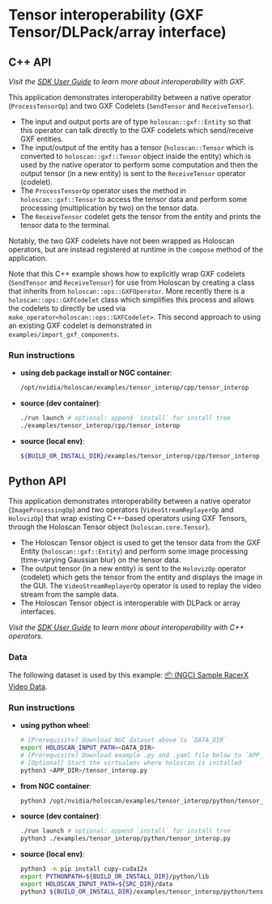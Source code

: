 # Tensor interoperability (GXF Tensor/DLPack/array interface)

## C++ API

*Visit the [SDK User Guide](https://docs.nvidia.com/holoscan/sdk-user-guide/holoscan_create_operator.html#interoperability-with-gxf-operators-cpp) to learn more about interoperability with GXF.*

This application demonstrates interoperability between a native operator (`ProcessTensorOp`) and two GXF Codelets (`SendTensor` and `ReceiveTensor`).
- The input and output ports are of type `holoscan::gxf::Entity` so that this operator can talk directly to the GXF codelets which send/receive GXF entities.
- The input/output of the entity has a tensor (`holoscan::Tensor` which is converted to `holoscan::gxf::Tensor` object inside the entity) which is used by the native operator to perform some computation and then the output tensor (in a new entity) is sent to the `ReceiveTensor` operator (codelet).
- The `ProcessTensorOp` operator uses the method in `holoscan::gxf::Tensor` to access the tensor data and perform some processing (multiplication by two) on the tensor data.
- The `ReceiveTensor` codelet gets the tensor from the entity and prints the tensor data to the terminal.

Notably, the two GXF codelets have not been wrapped as Holoscan operators, but are instead registered at runtime in the `compose` method of the application.

Note that this C++ example shows how to explicitly wrap GXF codelets (`SendTensor` and `ReceiveTensor`) for use from Holoscan by creating a class that inherits from `holoscan::ops::GXFOperator`. More recently there is a `holoscan::ops::GXFCodelet` class which simplifies this process and allows the codelets to directly be used via `make_operator<holoscan::ops::GXFCodelet>`. This second approach to using an existing GXF codelet is demonstrated in `examples/import_gxf_components`.

### Run instructions

* **using deb package install or NGC container**:
  ```bash
  /opt/nvidia/holoscan/examples/tensor_interop/cpp/tensor_interop
  ```
* **source (dev container)**:
  ```bash
  ./run launch # optional: append `install` for install tree
  ./examples/tensor_interop/cpp/tensor_interop
  ```
* **source (local env)**:
  ```bash
  ${BUILD_OR_INSTALL_DIR}/examples/tensor_interop/cpp/tensor_interop
  ```

## Python API

This application demonstrates interoperability between a native operator (`ImageProcessingOp`) and two operators (`VideoStreamReplayerOp` and `HolovizOp`) that wrap existing C++-based operators using GXF Tensors, through the Holoscan Tensor object (`holoscan.core.Tensor`).
- The Holoscan Tensor object is used to get the tensor data from the GXF Entity (`holoscan::gxf::Entity`) and perform some image processing (time-varying Gaussian blur) on the tensor data.
- The output tensor (in a new entity) is sent to the `HolovizOp` operator (codelet) which gets the tensor from the entity and displays the image in the GUI. The `VideoStreamReplayerOp` operator is used to replay the video stream from the sample data.
- The Holoscan Tensor object is interoperable with DLPack or array interfaces.

*Visit the [SDK User Guide](https://docs.nvidia.com/holoscan/sdk-user-guide/holoscan_create_operator.html#interoperability-between-wrapped-and-native-python-operators) to learn more about interoperability with C++ operators.*

### Data

The following dataset is used by this example:
[📦️ (NGC) Sample RacerX Video Data](https://catalog.ngc.nvidia.com/orgs/nvidia/teams/clara-holoscan/resources/holoscan_racerx_video/files?version=20231009).

### Run instructions

* **using python wheel**:
  ```bash
  # [Prerequisite] Download NGC dataset above to `DATA_DIR`
  export HOLOSCAN_INPUT_PATH=<DATA_DIR>
  # [Prerequisite] Download example .py and .yaml file below to `APP_DIR`
  # [Optional] Start the virtualenv where holoscan is installed
  python3 <APP_DIR>/tensor_interop.py
  ```
* **from NGC container**:
  ```bash
  python3 /opt/nvidia/holoscan/examples/tensor_interop/python/tensor_interop.py
  ```
* **source (dev container)**:
  ```bash
  ./run launch # optional: append `install` for install tree
  python3 ./examples/tensor_interop/python/tensor_interop.py
  ```
* **source (local env)**:
  ```bash
  python3 -m pip install cupy-cuda12x
  export PYTHONPATH=${BUILD_OR_INSTALL_DIR}/python/lib
  export HOLOSCAN_INPUT_PATH=${SRC_DIR}/data
  python3 ${BUILD_OR_INSTALL_DIR}/examples/tensor_interop/python/tensor_interop.py
  ```
